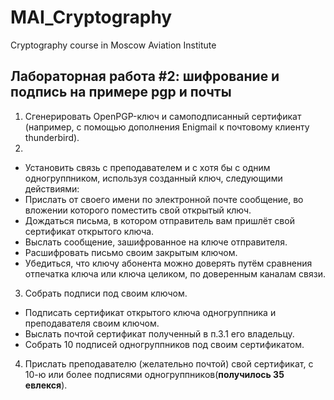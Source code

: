 # MAI_Cryptography
Cryptography course in Moscow Aviation Institute

## Лабораторная работа #2: шифрование и подпись на примере pgp и почты
1. Сгенерировать OpenPGP-ключ и самоподписанный сертификат (например, с помощью дополнения Enigmail к почтовому клиенту thunderbird).
2. 
 - Установить связь с преподавателем и с хотя бы с одним одногруппником, используя созданный ключ, следующими действиями:
 - Прислать от своего имени по электронной почте сообщение, во вложении которого поместить свой открытый ключ.
 - Дождаться письма, в котором отправитель вам пришлёт свой сертификат открытого ключа.
 - Выслать сообщение, зашифрованное на ключе отправителя.
 - Расшифровать письмо своим закрытым ключом.
 - Убедиться, что ключу абонента можно доверять путём сравнения отпечатка ключа или ключа целиком, по доверенным каналам связи.
3. Собрать подписи под своим ключом.
 - Подписать сертификат открытого ключа одногруппника и преподавателя своим ключом.
 - Выслать почтой сертификат полученный в п.3.1 его владельцу.
 - Собрать 10 подписей одногруппников под своим сертификатом.
4. Прислать преподавателю (желательно почтой) свой сертификат, с 10-ю или более подписями одногруппников(**получилось 35 eвлекся**).
